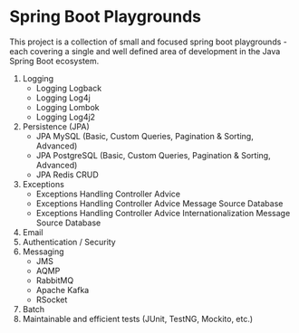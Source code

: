 # Spring Boot Playgrounds

This project is a collection of small and focused spring boot playgrounds - each covering a single and well defined area of development in the Java Spring Boot ecosystem.

1. Logging
    - Logging Logback
    - Logging Log4j
    - Logging Lombok
    - Logging Log4j2
2. Persistence (JPA)
    - JPA MySQL (Basic, Custom Queries, Pagination & Sorting, Advanced)
    - JPA PostgreSQL (Basic, Custom Queries, Pagination & Sorting, Advanced)
    - JPA Redis CRUD
3. Exceptions
    - Exceptions Handling Controller Advice
    - Exceptions Handling Controller Advice Message Source Database
    - Exceptions Handling Controller Advice Internationalization Message Source Database
4. Email
5. Authentication / Security
6. Messaging
    - JMS
    - AQMP
    - RabbitMQ
    - Apache Kafka
    - RSocket
7. Batch
8. Maintainable and efficient tests (JUnit, TestNG, Mockito, etc.)